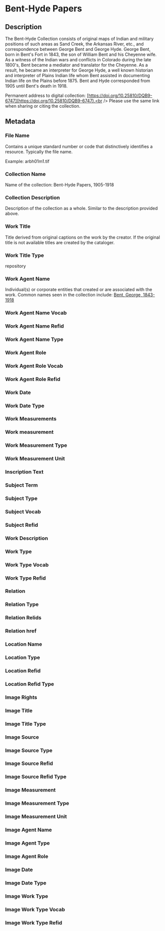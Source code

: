 # Bent-Hyde Papers
## Description
The Bent-Hyde Collection consists of original maps of Indian and military positions of such areas as Sand Creek, the Arkansas River, etc., and correspondence between George Bent and George Hyde. George Bent, born in Bent's Fort in 1843, the son of William Bent and his Cheyenne wife. As a witness of the Indian wars and conflicts in Colorado during the late 1800's, Bent became a mediator and translator for the Cheyenne. As a result, he became an interpreter for George Hyde, a well known historian and interpreter of Plains Indian life whom Bent assisted in documenting Indian life on the Plains before 1875. Bent and Hyde corresponded from 1905 until Bent's death in 1918.

Permanent address to digital collection: [https://doi.org/10.25810/DQB9-6747](https://doi.org/10.25810/DQB9-6747).<br /> 
Please use the same link when sharing or citing the collection.

## Metadata
### File Name
Contains a unique standard number or code that distinctively identifies a resource. Typically the file name. 

Example: arbh01m1.tif

### Collection Name
Name of the collection: Bent-Hyde Papers, 1905-1918

### Collection Description
Description of the collection as a whole. Similar to the description provided above.
### Work Title
Title derived from original captions on the work by the creator. If the original title is not available titles are created by the cataloger.
### Work Title Type
repository
### Work Agent Name
Individual(s) or corporate entities that created or are associated with the work. Common names seen in the collection include: [Bent, George, 1843-1918](http://id.loc.gov/authorities/names/nr95005867) 

### Work Agent Name Vocab
### Work Agent Name Refid
### Work Agent Name Type
### Work Agent Role
### Work Agent Role Vocab
### Work Agent Role Refid
### Work Date
### Work Date Type
### Work Measurements
### Work measurement
### Work Measurement Type
### Work Measurement Unit
### Inscription Text
### Subject Term
### Subject Type
### Subject Vocab
### Subject Refid
### Work Description
### Work Type
### Work Type Vocab
### Work Type Refid
### Relation
### Relation Type
### Relation Relids
### Relation href
### Location Name
### Location Type
### Location Refid
### Location Refid Type
### Image Rights
### Image Title
### Image Title Type
### Image Source
### Image Source Type
### Image Source Refid
### Image Source Refid Type
### Image Measurement
### Image Measurement Type
### Image Measurement Unit
### Image Agent Name
### Image Agent Type
### Image Agent Role
### Image Date
### Image Date Type
### Image Work Type
### Image Work Type Vocab
### Image Work Type Refid
